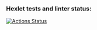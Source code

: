 ### Hexlet tests and linter status:
[![Actions Status](https://github.com/Go-sha/java-project-71/workflows/hexlet-check/badge.svg)](https://github.com/Go-sha/java-project-71/actions)